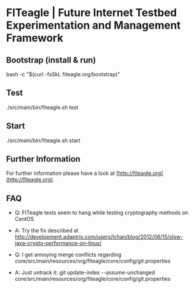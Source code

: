 FITeagle | Future Internet Testbed Experimentation and Management Framework 
===========================================================================

Bootstrap (install & run)
-------------------------
bash -c "$(curl -fsSkL fiteagle.org/bootstrap)"

Test
----
./src/main/bin/fiteagle.sh test

Start
-----
./src/main/bin/fiteagle.sh start

Further Information
-------------------
For further information please have a look at [http://fiteagle.org](http://fiteagle.org).

FAQ
---
* Q: FITeagle tests seem to hang while testing cryptography methods on CentOS
* A: Try the fix described at http://development.adaptris.com/users/lchan/blog/2012/06/15/slow-java-crypto-performance-on-linux/

* Q: I get annoying merge conflicts regarding core/src/main/resources/org/fiteagle/core/config/git.properties
* A: Just untrack it: git update-index --assume-unchanged core/src/main/resources/org/fiteagle/core/config/git.properties 
